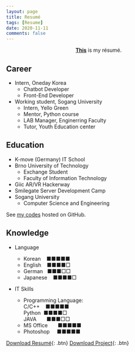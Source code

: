 ```yaml
---
layout: page
title: Resumé
tags: [Resume]
date: 2020-11-11
comments: false
---
```

    
<center><a href="https://leehuhlee.github.io/resume/Resume_JihyunLee.pdf"><b>This</b></a> is my résumé.</center>

## Career
* Intern, Oneday Korea
  - Chatbot Developer
  - Front-End Developer
* Working student, Sogang University
  - Intern, Yello Green
  - Mentor, Python course
  - LAB Manager, Enginerring Faculty
  - Tutor, Youth Education center

## Education
* K-move (Germany) IT School
* Brno University of Technology
  - Exchange Student
  - Faculty of Information Technology
* Giic AR/VR Hackerway
* Smilegate Server Development Camp
* Sogang University
  - Computer Science and Engineering

See [my codes](https://github.com/leehuhlee) hosted on GitHub.

## Knowledge
* Language
  - Korean &nbsp;&nbsp;&nbsp;■■■■■
  - English &nbsp;&nbsp;&nbsp;■■■■□
  - German &nbsp;&nbsp;■■■□□
  - Japanese &nbsp;&nbsp;&nbsp;■■■■□

* IT Skills
  - Programming Language: <br>
        C/C++ &nbsp;&nbsp;&nbsp;■■■■■<br>
        Python &nbsp;■■■■□<br>
        JAVA &nbsp;&nbsp;&nbsp;&nbsp;&nbsp;&nbsp;■■■□□
  - MS Office &nbsp;&nbsp;&nbsp;&nbsp;&nbsp;&nbsp;■■■■■
  - Photoshop &nbsp;&nbsp;&nbsp;&nbsp;■■■■■
      
[Download Resumé](https://leehuhlee.github.io/resume/Resume_JihyunLee.pdf){: .btn}
[Download Project](https://leehuhlee.github.io/resume/Project.pdf){: .btn}
